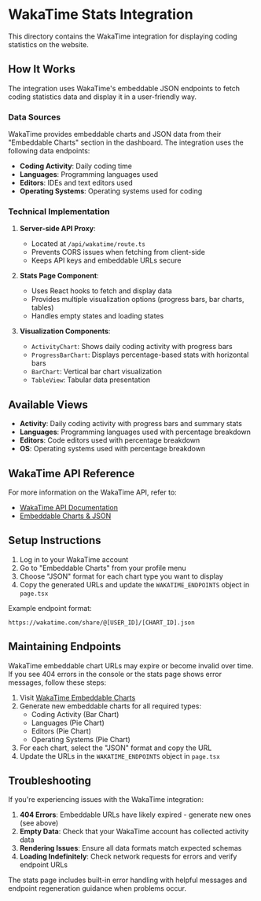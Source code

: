 # WakaTime Stats Integration

This directory contains the WakaTime integration for displaying coding statistics on the website.

## How It Works

The integration uses WakaTime's embeddable JSON endpoints to fetch coding statistics data and display it in a user-friendly way.

### Data Sources

WakaTime provides embeddable charts and JSON data from their "Embeddable Charts" section in the dashboard. The integration uses the following data endpoints:

- **Coding Activity**: Daily coding time
- **Languages**: Programming languages used
- **Editors**: IDEs and text editors used
- **Operating Systems**: Operating systems used for coding

### Technical Implementation

1. **Server-side API Proxy**:

   - Located at `/api/wakatime/route.ts`
   - Prevents CORS issues when fetching from client-side
   - Keeps API keys and embeddable URLs secure

2. **Stats Page Component**:

   - Uses React hooks to fetch and display data
   - Provides multiple visualization options (progress bars, bar charts, tables)
   - Handles empty states and loading states

3. **Visualization Components**:
   - `ActivityChart`: Shows daily coding activity with progress bars
   - `ProgressBarChart`: Displays percentage-based stats with horizontal bars
   - `BarChart`: Vertical bar chart visualization
   - `TableView`: Tabular data presentation

## Available Views

- **Activity**: Daily coding activity with progress bars and summary stats
- **Languages**: Programming languages used with percentage breakdown
- **Editors**: Code editors used with percentage breakdown
- **OS**: Operating systems used with percentage breakdown

## WakaTime API Reference

For more information on the WakaTime API, refer to:

- [WakaTime API Documentation](https://wakatime.com/developers)
- [Embeddable Charts & JSON](https://wakatime.com/share/embed)

## Setup Instructions

1. Log in to your WakaTime account
2. Go to "Embeddable Charts" from your profile menu
3. Choose "JSON" format for each chart type you want to display
4. Copy the generated URLs and update the `WAKATIME_ENDPOINTS` object in `page.tsx`

Example endpoint format:

```
https://wakatime.com/share/@[USER_ID]/[CHART_ID].json
```

## Maintaining Endpoints

WakaTime embeddable chart URLs may expire or become invalid over time. If you see 404 errors in the console or the stats page shows error messages, follow these steps:

1. Visit [WakaTime Embeddable Charts](https://wakatime.com/share/embed)
2. Generate new embeddable charts for all required types:
   - Coding Activity (Bar Chart)
   - Languages (Pie Chart)
   - Editors (Pie Chart)
   - Operating Systems (Pie Chart)
3. For each chart, select the "JSON" format and copy the URL
4. Update the URLs in the `WAKATIME_ENDPOINTS` object in `page.tsx`

## Troubleshooting

If you're experiencing issues with the WakaTime integration:

1. **404 Errors**: Embeddable URLs have likely expired - generate new ones (see above)
2. **Empty Data**: Check that your WakaTime account has collected activity data
3. **Rendering Issues**: Ensure all data formats match expected schemas
4. **Loading Indefinitely**: Check network requests for errors and verify endpoint URLs

The stats page includes built-in error handling with helpful messages and endpoint regeneration guidance when problems occur.
